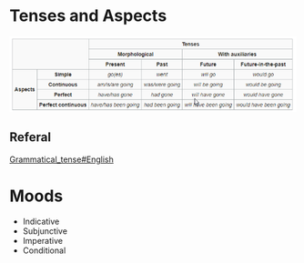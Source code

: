 
# Tenses and Aspects
![EnglishGrammarTenseAndAspects.png](EnglishGrammarTenseAndAspects.png)

## Referal
[Grammatical_tense#English](https://en.wikipedia.org/wiki/Grammatical_tense#English)

# Moods
  * Indicative
  * Subjunctive
  * Imperative
  * Conditional
